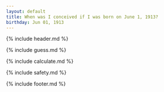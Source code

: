 ```yaml
---
layout: default
title: When was I conceived if I was born on June 1, 1913?
birthday: Jun 01, 1913
---
```


{% include header.md %}

{% include guess.md %}

{% include calculate.md %}

{% include safety.md %}

{% include footer.md %}



